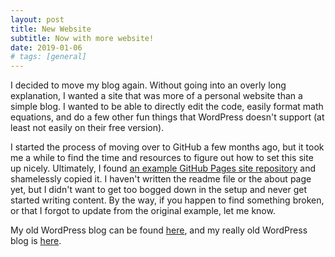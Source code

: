 ```yaml
---
layout: post
title: New Website
subtitle: Now with more website!
date: 2019-01-06
# tags: [general]
---
```


I decided to move my blog again. Without going into an overly long explanation, I wanted a site that was more of a personal website than a simple blog. I wanted to be able to directly edit the code, easily format math equations, and do a few other fun things that WordPress doesn't support (at least not easily on their free version).

I started the process of moving over to GitHub a few months ago, but it took me a while to find the time and resources to figure out how to set this site up nicely. Ultimately, I found [an example GitHub Pages site repository](https://github.com/daattali/beautiful-jekyll) and shamelessly copied it. I haven't written the readme file or the about page yet, but I didn't want to get too bogged down in the setup and never get started writing content. By the way, if you happen to find something broken, or that I forgot to update from the original example, let me know. 

My old WordPress blog can be found [here](https://adphdblog.wordpress.com/), and my really old WordPress blog is [here](https://kreswell.wordpress.com/).
